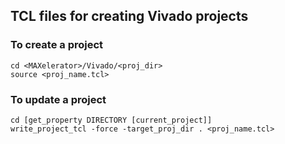## TCL files for creating Vivado projects

### To create a project
```
cd <MAXelerator>/Vivado/<proj_dir>
source <proj_name.tcl>
```

### To update a project
```
cd [get_property DIRECTORY [current_project]]
write_project_tcl -force -target_proj_dir . <proj_name.tcl>
```

